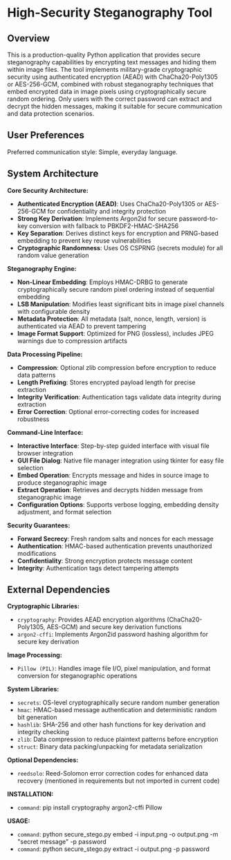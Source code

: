 # High-Security Steganography Tool

## Overview

This is a production-quality Python application that provides secure steganography capabilities by encrypting text messages and hiding them within image files. The tool implements military-grade cryptographic security using authenticated encryption (AEAD) with ChaCha20-Poly1305 or AES-256-GCM, combined with robust steganography techniques that embed encrypted data in image pixels using cryptographically secure random ordering. Only users with the correct password can extract and decrypt the hidden messages, making it suitable for secure communication and data protection scenarios.

## User Preferences

Preferred communication style: Simple, everyday language.

## System Architecture

**Core Security Architecture:**
- **Authenticated Encryption (AEAD)**: Uses ChaCha20-Poly1305 or AES-256-GCM for confidentiality and integrity protection
- **Strong Key Derivation**: Implements Argon2id for secure password-to-key conversion with fallback to PBKDF2-HMAC-SHA256
- **Key Separation**: Derives distinct keys for encryption and PRNG-based embedding to prevent key reuse vulnerabilities
- **Cryptographic Randomness**: Uses OS CSPRNG (secrets module) for all random value generation

**Steganography Engine:**
- **Non-Linear Embedding**: Employs HMAC-DRBG to generate cryptographically secure random pixel ordering instead of sequential embedding
- **LSB Manipulation**: Modifies least significant bits in image pixel channels with configurable density
- **Metadata Protection**: All metadata (salt, nonce, length, version) is authenticated via AEAD to prevent tampering
- **Image Format Support**: Optimized for PNG (lossless), includes JPEG warnings due to compression artifacts

**Data Processing Pipeline:**
- **Compression**: Optional zlib compression before encryption to reduce data patterns
- **Length Prefixing**: Stores encrypted payload length for precise extraction
- **Integrity Verification**: Authentication tags validate data integrity during extraction
- **Error Correction**: Optional error-correcting codes for increased robustness

**Command-Line Interface:**
- **Interactive Interface**: Step-by-step guided interface with visual file browser integration
- **GUI File Dialog**: Native file manager integration using tkinter for easy file selection
- **Embed Operation**: Encrypts message and hides in source image to produce steganographic image
- **Extract Operation**: Retrieves and decrypts hidden message from steganographic image
- **Configuration Options**: Supports verbose logging, embedding density adjustment, and format selection

**Security Guarantees:**
- **Forward Secrecy**: Fresh random salts and nonces for each message
- **Authentication**: HMAC-based authentication prevents unauthorized modifications
- **Confidentiality**: Strong encryption protects message content
- **Integrity**: Authentication tags detect tampering attempts

## External Dependencies

**Cryptographic Libraries:**
- `cryptography`: Provides AEAD encryption algorithms (ChaCha20-Poly1305, AES-GCM) and secure key derivation functions
- `argon2-cffi`: Implements Argon2id password hashing algorithm for secure key derivation

**Image Processing:**
- `Pillow (PIL)`: Handles image file I/O, pixel manipulation, and format conversion for steganographic operations

**System Libraries:**
- `secrets`: OS-level cryptographically secure random number generation
- `hmac`: HMAC-based message authentication and deterministic random bit generation
- `hashlib`: SHA-256 and other hash functions for key derivation and integrity checking
- `zlib`: Data compression to reduce plaintext patterns before encryption
- `struct`: Binary data packing/unpacking for metadata serialization

**Optional Dependencies:**
- `reedsolo`: Reed-Solomon error correction codes for enhanced data recovery (mentioned in requirements but not imported in current code)

**INSTALLATION:**
- `command`: pip install cryptography argon2-cffi Pillow

**USAGE:**
- `command`: python secure_stego.py embed -i input.png -o output.png -m "secret message" -p password
- `command`: python secure_stego.py extract -i output.png -p password

